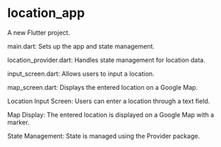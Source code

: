# location_app

A new Flutter project.

main.dart: Sets up the app and state management.

location_provider.dart: Handles state management for location data.

input_screen.dart: Allows users to input a location.

map_screen.dart: Displays the entered location on a Google Map.

Location Input Screen: Users can enter a location through a text field.

Map Display: The entered location is displayed on a Google Map with a marker.

State Management: State is managed using the Provider package.

